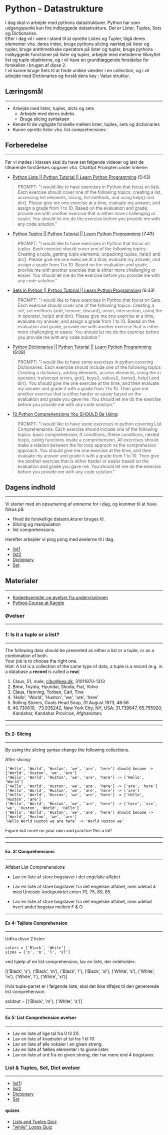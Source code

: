 # Python - Datastrukture

I dag skal vi arbejde med pythons datastrukturer. Python har som udgangspunkt kun fire indbyggede datastrukture. Det er Lister, Tuples, Sets og Dictionaries.  
Efter i dag vil i være i stand til at oprette Listes og Tupler, tilgå deres elementer vha. deres index, bruge pythons slicing værktøj på lister og tupler, bruge arethmetikske operatore på lister og tupler, bruge pythons indbyggede functioner på lister og tupler, arbejde med metoderne tilknyttet list og tuple objekterne, og i vil have en grundlæggende forståelse for forskellen i brugen af disse 2.  
I vil kunne bruge Sets til at finde unikke værdier i en collection, og i vil arbejde med Dictionaries og forstå dens key : Value struktur.

## Læringsmål

---

- Arbejde med lister, tuples, dicts og sets
  - Arbejde med deres indeks
  - Bruge slicing syntaksen
- Kende til de vigtigste forskelle mellem lister, tuples, sets og dictionaries
- Kunne oprette lister vha. list comprehensions

## Forberedelse

---

Før vi mødes i klassen skal du have set følgende videoer og løst de tilhørende forståelses opgaver vha. ChatGpt Prompten under linkene:

- [Python Lists || Python Tutorial || Learn Python Programming](https://www.youtube.com/watch?v=ohCDWZgNIU0) (5:43)

> PROMPT: "I would like to have exercises in Python that focus on lists. Each exercise should cover one of the following topics: creating a list, accessing list elements, slicing, list methods, and using help() and dir(). Please give me one exercise at a time, evaluate my answer, and assign a grade from 1 to 10. Based on the evaluation and grade, provide me with another exercise that is either more challenging or easier. You should let me do the exercise before you provide me with any code solution."

- [Python Tuples || Python Tutorial || Learn Python Programming](https://www.youtube.com/watch?v=NI26dqhs2Rk&list=PLi01XoE8jYohWFPpC17Z-wWhPOSuh8Er-&index=16) (7:43)

> PROMPT: "I would like to have exercises in Python that focus on tuples. Each exercise should cover one of the following topics: Creating a tuple, getting tuple elements, unpacking tuples, help() and dir(). Please give me one exercise at a time, evaluate my answer, and assign a grade from 1 to 10. Based on the evaluation and grade, provide me with another exercise that is either more challenging or easier. You should let me do the exercise before you provide me with any code solution."

- [Sets in Python || Python Tutorial || Learn Python Programming](https://www.youtube.com/watch?v=sBvaPopWOmQ&list=PLi01XoE8jYohWFPpC17Z-wWhPOSuh8Er-&index=13) (6:33)

> PROMPT: "I would like to have exercises in Python that focus on Sets. Each exercise should cover one of the following topics: Creating a set, set methods (add, remove, discard), union, intersection, using the in operator, help() and dir(). Please give me one exercise at a time, evaluate my answer, and assign a grade from 1 to 10. Based on the evaluation and grade, provide me with another exercise that is either more challenging or easier. You should let me do the exercise before you provide me with any code solution."

- [Python Dictionaries || Python Tutorial || Learn Python Programming](https://www.youtube.com/watch?v=XCcpzWs-CI4&list=PLi01XoE8jYohWFPpC17Z-wWhPOSuh8Er-&index=15) (6:08)

> PROMPT: "I would like to have some exercises in python covering Dictionaries. Each exercise should include one of the following topics: Creating a dictionary, adding elements, access elements, using the in operator, try/except errors, get(), keys(), values(), items(), help() and dir(). You should give me one exercise at the time, and then evaluate my answer and grade it with a grade from 1 to 10. Then give me another exercise that is either harder or easier based on the evaluation and grade you gave me. You should let me do the exercise before you provide me with any code solution."

- [10 Python Comprehensions You SHOULD Be Using](https://www.youtube.com/watch?v=twxE0dEp3qQ)

> PROMPT: "I would like to have some exercises in python covering List Comprehensions. Each exercise should include one of the following topics: basic comprehension, if conditions, if/else conditions, nested loops, caling functions inside a comprehension. All exercises should make a relation between the for loop approch vs the comprehesion approach. You should give me one exercise at the time, and then evaluate my answer and grade it with a grade from 1 to 10. Then give me another exercise that is either harder or easier based on the evaluation and grade you gave me. You should let me do the exercise before you provide me with any code solution."

## Dagens indhold

---

Vi starter med en opsumering af emnerne for i dag, og kommer til at have fokus på:

- Hvad de forskellige datastrukturer bruges til.
- Slicing og manipulation
- list comprehensions.

Herefter arbejder vi ping pong med øvelerne til i dag.

- [list1](../materialer/ses2/list1.ipynb)
- [list2](../materialer/ses2/list2.ipynb)
- [Dictionary](../materialer/ses2/dict.ipynb)
- [Set](../materialer/ses2/set.ipynb)

## Materialer

---

- [Kodeeksempler og øvelser fra undervisningen](../materialer/ses2/)
- [Python Course at Kaggle](https://www.kaggle.com/code/colinmorris/hello-python)

### Øvelser

---

### 1: Is it a tuple or a list?

---

The following data should be presented as either a list or a tuple, or as a combination of both.  
Your job is to choose the right one.  
Hint: A list is a collection of the same type of data, a tuple is a record (e.g. in a database a **record** is called a **row**)

1. Claus, 51, male, clbo@kea.dk, 31011970-1313
2. Bmw, Toyota, Hyundai, Skoda, Fiat, Volvo
3. Claus, Henning, Torben, Carl, Tine
4. 'Hello', 'World', 'Huston', 'we', 'are', 'here'
5. Rolling Stones, Goats Head Soup, 31 August 1973, 46:56
6. 40.730610, -73.935242, New York City, NY, USA; 31.739847, 65.755920, Kandahar, Kandahar Province, Afghanistan;

<hr>

---

#### Ex 2: Slicing

---

By using the slicing syntax change the following collections.

After slicing:

```
['Hello', 'World', 'Huston', 'we', 'are', 'here'] should become -> ['World', 'Huston', 'we', 'are']
['Hello', 'World', 'Huston', 'we', 'are', 'here'] -> ['Hello', 'World']
['Hello', 'World', 'Huston', 'we', 'are', 'here'] -> ['are', 'here']
['Hello', 'World', 'Huston', 'we', 'are', 'here'] -> ['are']
['Hello', 'World', 'Huston', 'we', 'are', 'here'] -> ['Hello', 'Huston', 'are']
['Hello', 'World', 'Huston', 'we', 'are', 'here'] -> ['here', 'are', 'we', 'Huston', 'World', 'Hello']
('Hello', 'World', 'Huston', 'we', 'are', 'here') should become -> ['World', 'Huston', 'we', 'are']
'Hello World Huston we are here' -> 'World Huston we'
```

Figure out more on your own and practice this a lot!

<hr>

---

#### Ex. 3: Comprehensions

---

Alfabet List Comprehensions

- Lav en liste af store bogstaver i det engelske alfabet

- Lav en liste af store bogstaver fra det engelske alfabet, men udelad 4 med Unicode-kodepunktet enten 70, 75, 80, 85.

- Lav en liste af store bogstaver fra det engelske alfabet, men udelad hvert andet bogstav mellem F & O

---

#### Ex 4: Tøjliste Comprehension

---

Udfra disse 2 lister:

```
colors = ['Black', 'White']
sizes = ['s', 'm', 'l', 'xl']
```

ved hjælp af en list comprehension, lav en liste, der indeholder:

[(‘Black’, ‘s’), (‘Black’, ‘m’), (‘Black’, ‘l’), (‘Black’, ‘xl’), (‘White’, ‘s’), (‘White’, ‘m’), (‘White’, ‘l’), (‘White’, ‘xl’)]

Hvis tuple-parret er i følgende liste, skal det ikke tilføjes til den genererede list comprehension.

soldout = [('Black', 'm'), ('White', 's')]

---

#### Ex 5: List Comprehension øvelser

---

- Lav en liste af lige tal fra 0 til 20.
- Lav en liste af kvadrater af tal fra 1 til 10.
- Lav en liste af alle vokaler i en given streng.
- Lav en liste af fælles elementer i to givne lister.
- Lav en liste af ord fra en given streng, der har mere end 4 bogstaver.

### List & Tuples, Set, Dict øvelser

---

- [list1](../materialer/ses2/list1.ipynb))
- [list2](../materialer/ses2/list2.ipynb)
- [Dictionary](../materialer/ses2/dict.ipynb)
- [Set](../materialer/ses2/set.ipynb)

#### quizes

- [Lists and Tuples Quiz](https://realpython.com/quizzes/python-lists-tuples/)
- ["while" Loops Quiz](https://realpython.com/quizzes/python-while-loop/)
